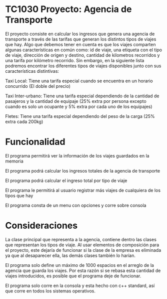 # TC1030 Proyecto: Agencia de Transporte

El proyecto consiste en calcular los ingresos que genera una agencia de transporte a través de las tarifas que generan los distintos tipos de viajes que hay. Algo que debemos tener en cuenta es que los viajes comparten algunas características en común como: id de viaje, una etiqueta con el tipo de viaje, dirección de origen y destino, cantidad de kilometros recorridos y una tarifa por kilómetro recorrido. Sin embargo, en la siguiente lista podremos encontrar los diferentes tipos de viajes disponibles junto con sus características distintivas:

Taxi Local: Tiene una tarifa especial cuando se encuentra en un horario concurrido (El doble del precio)

Taxi Inter-urbano: Tiene una tarifa especial dependiendo de la cantidad de pasajeros y la cantidad de equipaje (25% extra por persona excepto cuando es solo un ocupante y 5% extra por cada uno de los equipajes)

Fletes: Tiene una tarifa especial dependiendo del peso de la carga (25% extra cada 200kg)

# Funcionalidad
El programa permitirá ver la información de los viajes guardados en la memoria

El programa podrá calcular los ingresos totales de la agencia de transporte

El programa podrá calcular el ingreso total por tipo de viaje

El programa le permitirá al usuario registrar más viajes de cualquiera de los tipos que hay

El programa consta de un menu con opciones y corre sobre consola

# Consideraciones
La clase principal que representa a la agencia, contiene dentro las clases que representan los tipos de viaje. Al usar elementos de composición para el proyecto, este dejaría de funcionar si la clase de la empresa es eliminada ya que al desaparecer ella, las demás clases también lo harían.

El programa solo define un máximo de 1000 espacios en el arreglo de la agencia que guarda los viajes. Por esta razón si se rebasa esta cantidad de viajes introducidos, es posible que el programa deje de funcionar.

El programa solo corre en la consola y esta hecho con c++ standard, así que corre en todos los sistemas operativos.

